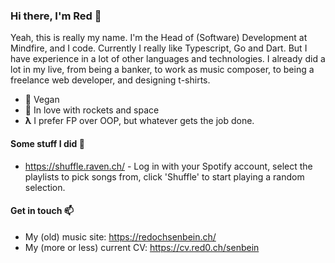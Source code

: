 ### Hi there, I'm Red 👋

Yeah, this is really my name. I'm the Head of (Software) Development at Mindfire, and I code. Currently I really like Typescript, Go and Dart. But I have experience in a lot of other languages and technologies. I already did a lot in my live, from being a banker, to work as music composer, to being a freelance web developer, and designing t-shirts.

- 🌱 Vegan  
- 🚀 In love with rockets and space  
- **λ** I prefer FP over OOP, but whatever gets the job done.

#### Some stuff I did 🔭

- https://shuffle.raven.ch/ - Log in with your Spotify account, select the playlists to pick songs from, click 'Shuffle' to start playing a random selection.

#### Get in touch 📫

- My (old) music site: https://redochsenbein.ch/
- My (more or less) current CV: https://cv.red0.ch/senbein


<!--
**syeo66/syeo66** is a ✨ _special_ ✨ repository because its `README.md` (this file) appears on your GitHub profile.

Here are some ideas to get you started:

- 🔭 I’m currently working on ...
- 🌱 I’m currently learning ...
- 👯 I’m looking to collaborate on ...
- 🤔 I’m looking for help with ...
- 💬 Ask me about ...
- 📫 How to reach me: ...
- 😄 Pronouns: ...
- ⚡ Fun fact: ...
-->
